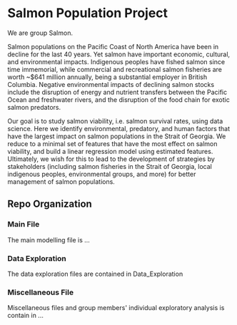 # Salmon Population Project
We are group Salmon.

Salmon populations on the Pacific Coast of North America have been in decline for the last 40 years.  Yet salmon have important economic, cultural, and environmental impacts.  Indigenous peoples have fished salmon since time immemorial, while commercial and recreational salmon fisheries are worth ~$641 million annually, being a substantial employer in British Columbia.  Negative environmental impacts of declining salmon stocks include the disruption of energy and nutrient transfers between the Pacific Ocean and freshwater rivers, and the disruption of the food chain for exotic salmon predators.

Our goal is to study salmon viability, i.e. salmon survival rates, using data science.  Here we identify environmental, predatory, and human factors that have the largest impact on salmon populations in the Strait of Georgia.  We reduce to a minimal set of features that have the most effect on salmon viability, and build a linear regression model using estimated features.  Ultimately, we wish for this to lead to the development of strategies by stakeholders (including salmon fisheries in the Strait of Georgia, local indigenous peoples, environmental groups, and more) for better management of salmon populations.

## Repo Organization
### Main File
The main modelling file is ...

### Data Exploration
The data exploration files are contained in Data_Exploration

### Miscellaneous File
Miscellaneous files and group members' individual exploratory analysis is contain in ...
